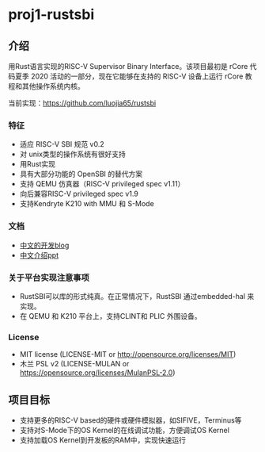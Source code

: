 # proj1-rustsbi

## 介绍
用Rust语言实现的RISC-V Supervisor Binary Interface。该项目最初是 rCore 代码夏季 2020 活动的一部分，现在它能够在支持的 RISC-V 设备上运行 rCore 教程和其他操作系统内核。

当前实现：https://github.com/luojia65/rustsbi

### 特征
- 适应 RISC-V SBI 规范 v0.2
- 对 unix类型的操作系统有很好支持
- 用Rust实现
- 具有大部分功能的 OpenSBI 的替代方案
- 支持 QEMU 仿真器（RISC-V privileged spec v1.11）
- 向后兼容RISC-V privileged spec v1.9
- 支持Kendryte  K210 with MMU 和 S-Mode

### 文档
- [中文的开发blog](https://github.com/luojia65/rcore-os-blog/blob/master/source/_posts/os-report-final-luojia65.md)
- [中文介绍ppt](https://github.com/luojia65/DailySchedule/blob/master/Rust%E8%AF%AD%E8%A8%80%E4%B8%8ERISC-V%E6%93%8D%E4%BD%9C%E7%B3%BB%E7%BB%9F.pdf)


### 关于平台实现注意事项
- RustSBI可以库的形式纯真。在正常情况下，RustSBI 通过embedded-hal 来实现。
- 在 QEMU 和 K210 平台上，支持CLINT和 PLIC 外围设备。

### License
- MIT license (LICENSE-MIT or http://opensource.org/licenses/MIT)
- 木兰 PSL v2 (LICENSE-MULAN or https://opensource.org/licenses/MulanPSL-2.0)

## 项目目标
- 支持更多的RISC-V based的硬件或硬件模拟器，如SIFIVE，Terminus等
- 支持对S-Mode下的OS Kernel的在线调试功能，方便调试OS Kernel
- 支持加载OS Kernel到开发板的RAM中，实现快速运行
